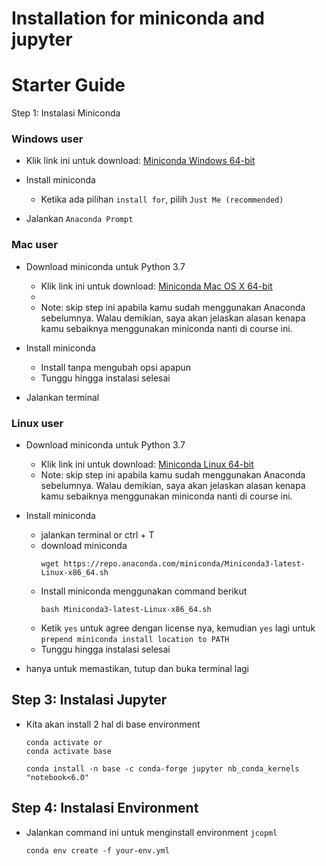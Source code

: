 # Installation for miniconda and jupyter
# Starter Guide
 
Step 1: Instalasi Miniconda
### **Windows user**
- Klik link ini untuk download: [Miniconda Windows 64-bit](https://repo.anaconda.com/miniconda/Miniconda3-latest-Windows-x86_64.exe)

- Install miniconda
    - Ketika ada pilihan `install for`, pilih `Just Me (recommended)`

- Jalankan `Anaconda Prompt`

### **Mac user**
- Download miniconda untuk Python 3.7
    - Klik link ini untuk download: [Miniconda Mac OS X 64-bit](https://repo.anaconda.com/miniconda/Miniconda3-latest-MacOSX-x86_64.pkg)
    - 
    - Note: skip step ini apabila kamu sudah menggunakan Anaconda sebelumnya. Walau demikian, saya akan jelaskan alasan kenapa kamu sebaiknya menggunakan miniconda nanti di course ini.

- Install miniconda
    - Install tanpa mengubah opsi apapun
    - Tunggu hingga instalasi selesai

- Jalankan terminal

### **Linux user**
- Download miniconda untuk Python 3.7
    - Klik link ini untuk download: [Miniconda Linux 64-bit](https://repo.anaconda.com/miniconda/Miniconda3-py39_23.3.1-0-Linux-x86_64.sh)
    - Note: skip step ini apabila kamu sudah menggunakan Anaconda sebelumnya. Walau demikian, saya akan jelaskan alasan kenapa kamu sebaiknya menggunakan miniconda nanti di course ini.
    
- Install miniconda
    - jalankan terminal or ctrl + T
    - download miniconda
        ```
        wget https://repo.anaconda.com/miniconda/Miniconda3-latest-Linux-x86_64.sh
        ```
    - Install miniconda menggunakan command berikut
        ```
        bash Miniconda3-latest-Linux-x86_64.sh
        ```
    - Ketik `yes` untuk agree dengan license nya, kemudian `yes` lagi untuk `prepend miniconda install location to PATH`
    - Tunggu hingga instalasi selesai
    
- hanya untuk memastikan, tutup dan buka terminal lagi

## Step 3: Instalasi Jupyter 
- Kita akan install 2 hal di base environment
    
    ```
    conda activate or
    conda activate base

    conda install -n base -c conda-forge jupyter nb_conda_kernels "notebook<6.0" 
    ```

## Step 4: Instalasi Environment
- Jalankan command ini untuk menginstall environment `jcopml`
    ```
    conda env create -f your-env.yml
    ```
